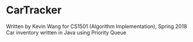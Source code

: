 # CarTracker
Written by Kevin Wang for CS1501 (Algorithm Implementation), Spring 2018  
Car inventory written in Java using Priority Queue
